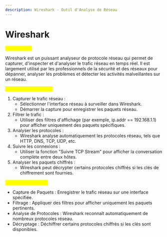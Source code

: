 ```yaml
---
description: Wireshark - Outil d'Analyse de Réseau
---
```


# Wireshark

<mark style="color:yellow;">Description :</mark>&#x20;

Wireshark est un puissant analyseur de protocole réseau qui permet de capturer, d'inspecter et d'analyser le trafic réseau en temps réel. Il est largement utilisé par les professionnels de la sécurité et des réseaux pour dépanner, analyser les problèmes et détecter les activités malveillantes sur un réseau.

<mark style="color:yellow;">Exemples d'utilisation :</mark>

1. Capturer le trafic réseau :
   * Sélectionner l'interface réseau à surveiller dans Wireshark.
   * Démarrer la capture pour enregistrer les paquets réseau.
2. Filtrer le trafic :
   * Utiliser des filtres d'affichage (par exemple, ip.addr == 192.168.1.1) pour afficher uniquement des paquets spécifiques.
3. Analyser les protocoles :
   * Wireshark analyse automatiquement les protocoles réseau, tels que HTTP, DNS, TCP, UDP, etc.
4. Suivre les connexions :
   * Utiliser la fonction "Suivre TCP Stream" pour afficher la conversation complète entre deux hôtes.
5. Analyser les paquets chiffrés :
   * Wireshark peut décrypter certains protocoles chiffrés si les clés de chiffrement sont fournies.

<mark style="color:yellow;">Options Principales :</mark>

* Capture de Paquets : Enregistrer le trafic réseau sur une interface spécifiée.
* Filtrage : Appliquer des filtres pour afficher uniquement les paquets pertinents.
* Analyse de Protocoles : Wireshark reconnaît automatiquement de nombreux protocoles réseau.
* Décryptage : Déchiffrer certains protocoles chiffrés si les clés sont disponibles.

